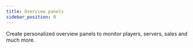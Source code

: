 ```yaml
---
title: Overview panels
sidebar_position: 0
---
```


Create personalized overview panels to monitor players, servers, sales and much more.